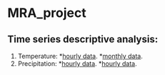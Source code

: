 # MRA_project

## Time series descriptive analysis:

 1. Temperature:
	*[hourly data](https://shuwei325.github.io/MRA_project/TAS_hour/).
	*[monthly data](https://shuwei325.github.io/MRA_project/TAS_month/).
 2. Precipitation:
	*[hourly data](https://shuwei325.github.io/MRA_project/PR_hour/).
	*[hourly data](https://shuwei325.github.io/MRA_project/PR_month/).